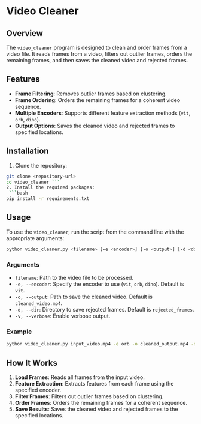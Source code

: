 
# Video Cleaner  
  
## Overview  
  
The `video_cleaner` program is designed to clean and order frames from a video file. It reads frames from a video, filters out outlier frames, orders the remaining frames, and then saves the cleaned video and rejected frames.  
  
## Features  
  
- **Frame Filtering**: Removes outlier frames based on clustering.  
- **Frame Ordering**: Orders the remaining frames for a coherent video sequence.  
- **Multiple Encoders**: Supports different feature extraction methods (`vit`, `orb`, `dino`).  
- **Output Options**: Saves the cleaned video and rejected frames to specified locations.  
    
## Installation  
  
1. Clone the repository:  
  ``` bash  
  git clone <repository-url>  
 cd video_cleaner ```  
2. Install the required packages:  
   ```bash  
  pip install -r requirements.txt  
 ```  

## Usage  
  
To use the `video_cleaner`, run the script from the command line with the appropriate arguments:  
  
```bash  
python video_cleaner.py <filename> [-e <encoder>] [-o <output>] [-d <dir>]
```  
  
### Arguments  
  
- `filename`: Path to the video file to be processed.  
- `-e, --encoder`: Specify the encoder to use (`vit`, `orb`, `dino`). Default is `vit`.  
- `-o, --output`: Path to save the cleaned video. Default is `cleaned_video.mp4`.  
- `-d, --dir`: Directory to save rejected frames. Default is `rejected_frames`.  
- `-v, --verbose`: Enable verbose output.  
  
### Example  
  
```bash  
python video_cleaner.py input_video.mp4 -e orb -o cleaned_output.mp4 -d rejected_frames_dir -v  
```  
  
## How It Works  
  
1. **Load Frames**: Reads all frames from the input video.  
2. **Feature Extraction**: Extracts features from each frame using the specified encoder.  
3. **Filter Frames**: Filters out outlier frames based on clustering.  
4. **Order Frames**: Orders the remaining frames for a coherent sequence.  
5. **Save Results**: Saves the cleaned video and rejected frames to the specified locations.
